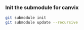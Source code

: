 ### Init the submodule for canvix
  
```bash
git submodule init
git submodule update --recursive
```